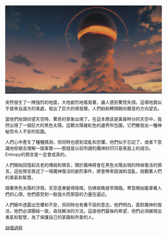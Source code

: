 ![](./3-2-b.png)

突然發生了一陣強烈的地震，大地劇烈地搖晃著，讓人感到驚慌失措。這場地震似乎是來自遠方的某處，發出了巨大的噴發聲。人們紛紛轉頭朝向聲音的方向望去。

當他們抬頭仰望天空時，驚奇的景象出現了。在這本應該是黃昏時分的天空中，竟然出現了一個巨大的黑色太陽。這顆太陽被紅色的邊界所包圍，它們散發出一種神秘而令人不安的氛圍。

人們心中產生了種種猜測，但同時也感到混亂和恐懼。他們似乎忘記了，或者下意識地拒絕去理解一個事實——那就是以前所謂的魔神封印只是表面上的成功，Entropy的預言是一定會成真的。

人們開始回憶起古老的傳說和預言，關於魔神將會在黑色太陽出現的時候復活的預言。這些預言敘述了一場魔神復活的劇烈事件，將會帶來毀滅和混亂，挑戰著人們的勇氣和智慧。

隨著黑色太陽的浮現，天空逐漸變得陰暗，彷彿夜晚提早降臨。寒意開始籠罩著人們的心頭，他們感受到一股強大而邪惡的力量在逼近。

人們眼中透露出恐懼和不安，但同時也有著不屈的意志。他們明白，面對魔神的復活，他們必須團結一致，尋找解決的方法。這是他們最後的希望，他們必須展現出勇氣和智慧，為了保護自己的家園和所愛的人。

[詠唱過程](./gpt/3-2-b.chat.html)


